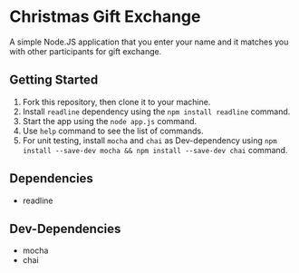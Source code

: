 # Christmas Gift Exchange

A simple Node.JS application that you enter your name and it matches you with other participants for gift exchange.

## Getting Started

1. Fork this repository, then clone it to your machine.
2. Install `readline` dependency using the `npm install readline` command.
3. Start the app using the `node app.js` command.
4. Use `help` command to see the list of commands.
5. For unit testing, install `mocha` and `chai` as Dev-dependency using `npm install --save-dev mocha && npm install --save-dev chai` command.

## Dependencies
- readline

## Dev-Dependencies
- mocha
- chai
